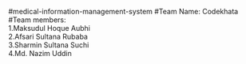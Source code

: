 #medical-information-management-system
#Team Name: Codekhata <br>
#Team members:<br>
1.Maksudul Hoque Aubhi<br>
2.Afsari Sultana Rubaba<br>
3.Sharmin Sultana Suchi<br>
4.Md. Nazim Uddin
